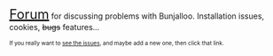 <u><font size='5'><a href='http://groups.google.com/group/bunjalloo-discussion'>Forum</a></font></u> for discussing problems with Bunjalloo. Installation issues, cookies, ~~bugs~~ features...

<font size='0'>If you really want to <a href='http://code.google.com/p/quirkysoft/issues/list'>see the issues</a>, and maybe add a new one, then click that link.</font>